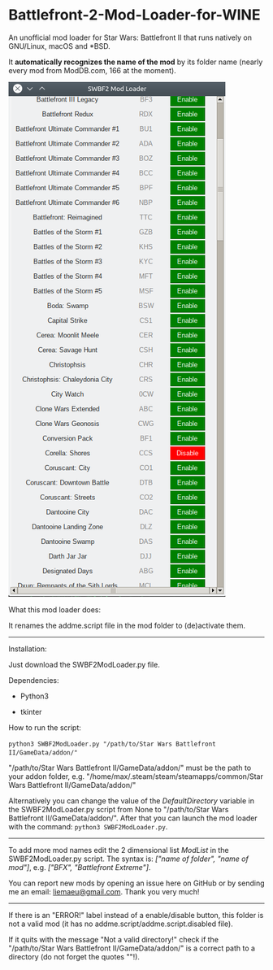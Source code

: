 # Battlefront-2-Mod-Loader-for-WINE
An unofficial mod loader for Star Wars: Battlefront II that runs natively on GNU/Linux, macOS and *BSD.

It **automatically recognizes the name of the mod** by its folder name (nearly every mod from ModDB.com, 166 at the moment).

![Screenshot](https://raw.githubusercontent.com/Liemaeu/Battlefront-2-Mod-Loader-for-WINE/master/Screenshot.png)

What this mod loader does:

It renames the addme.script file in the mod folder to (de)activate them.

---

Installation:

Just download the SWBF2ModLoader.py file.

Dependencies:

- Python3

- tkinter

How to run the script:

`python3 SWBF2ModLoader.py "/path/to/Star Wars Battlefront II/GameData/addon/"`

"/path/to/Star Wars Battlefront II/GameData/addon/" must be the path to your addon folder, e.g. "/home/max/.steam/steam/steamapps/common/Star Wars Battlefront II/GameData/addon/"

Alternatively you can change the value of the *DefaultDirectory* variable in the SWBF2ModLoader.py script from None to "/path/to/Star Wars Battlefront II/GameData/addon/". After that you can launch the mod loader with the command: `python3 SWBF2ModLoader.py`.

---

To add more mod names edit the 2 dimensional list *ModList* in the SWBF2ModLoader.py script. The syntax is: *["name of folder", "name of mod"]*, e.g. *["BFX", "Battlefront Extreme"]*.

You can report new mods by opening an issue here on GitHub or by sending me an email: liemaeu@gmail.com. Thank you very much!

---

If there is an "ERROR!" label instead of a enable/disable button, this folder is not a valid mod (it has no addme.script/addme.script.disabled file).

If it quits with the message "Not a valid directory!" check if the "/path/to/Star Wars Battlefront II/GameData/addon/" is a correct path to a directory (do not forget the quotes ""!).
